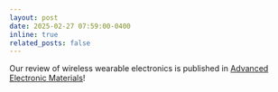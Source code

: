 ```yaml
---
layout: post
date: 2025-02-27 07:59:00-0400
inline: true
related_posts: false
---
```


Our review of wireless wearable electronics is published in [Advanced Electronic Materials](https://advanced.onlinelibrary.wiley.com/doi/full/10.1002/aelm.202400884)!

